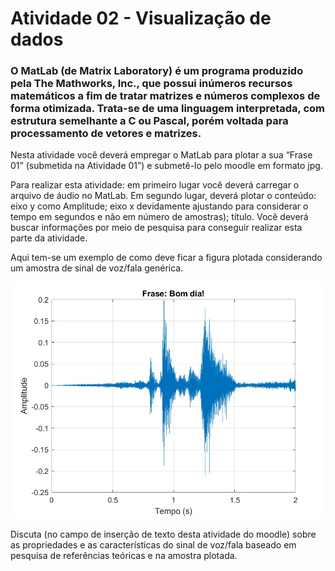 # Atividade 02 - Visualização de dados

### O MatLab (de Matrix Laboratory) é um programa produzido pela The Mathworks, Inc., que possui inúmeros recursos matemáticos a fim de tratar matrizes e números complexos de forma otimizada. Trata-se de uma linguagem interpretada, com estrutura semelhante a C ou Pascal, porém voltada para processamento de vetores e matrizes.
 
Nesta atividade você deverá empregar o MatLab para plotar a sua “Frase 01” (submetida na Atividade 01”) e submetê-lo pelo moodle em formato jpg.
 
Para realizar esta atividade: em primeiro lugar você deverá carregar o arquivo de áudio no MatLab. Em segundo lugar, deverá plotar o conteúdo: eixo y como Amplitude; eixo x devidamente ajustando para considerar o tempo em segundos e não em número de amostras); título. Você deverá buscar informações por meio de pesquisa para conseguir realizar esta parte da atividade.
 

Aqui tem-se um exemplo de como deve ficar a figura plotada considerando um amostra de sinal de voz/fala genérica.

![Bom Dia](https://github.com/GuiXavier/P.D.S/raw/main/Imagens/bom_dia.jpg)


Discuta (no campo de inserção de texto desta atividade do moodle) sobre as propriedades e as características do sinal de voz/fala baseado em pesquisa de referências teóricas e na amostra plotada.